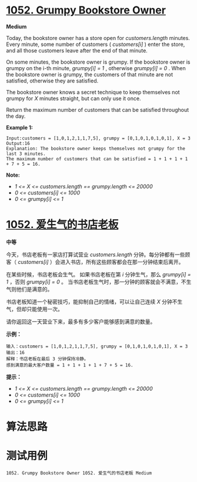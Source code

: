 # [1052. Grumpy Bookstore Owner][enTitle]

**Medium**

Today, the bookstore owner has a store open for  *customers.length*  minutes. Every minute, some number of customers ( *customers[i]* ) enter the store, and all those customers leave after the end of that minute.

On some minutes, the bookstore owner is grumpy. If the bookstore owner is grumpy on the i-th minute,  *grumpy[i] = 1* , otherwise  *grumpy[i] = 0* . When the bookstore owner is grumpy, the customers of that minute are not satisfied, otherwise they are satisfied.

The bookstore owner knows a secret technique to keep themselves not grumpy for  *X*  minutes straight, but can only use it once.

Return the maximum number of customers that can be satisfied throughout the day.



**Example 1:** 

```
Input:customers = [1,0,1,2,1,1,7,5], grumpy = [0,1,0,1,0,1,0,1], X = 3
Output:16
Explanation: The bookstore owner keeps themselves not grumpy for the last 3 minutes. 
The maximum number of customers that can be satisfied = 1 + 1 + 1 + 1 + 7 + 5 = 16.

```



**Note:** 

-  *1 <= X <= customers.length == grumpy.length <= 20000*  
-  *0 <= customers[i] <= 1000*  
-  *0 <= grumpy[i] <= 1* 


# [1052. 爱生气的书店老板][cnTitle]

**中等**

今天，书店老板有一家店打算试营业  *customers.length*  分钟。每分钟都有一些顾客（ *customers[i]* ）会进入书店，所有这些顾客都会在那一分钟结束后离开。

在某些时候，书店老板会生气。 如果书店老板在第  *i*  分钟生气，那么  *grumpy[i] = 1* ，否则  *grumpy[i] = 0* 。 当书店老板生气时，那一分钟的顾客就会不满意，不生气则他们是满意的。

书店老板知道一个秘密技巧，能抑制自己的情绪，可以让自己连续  *X*  分钟不生气，但却只能使用一次。

请你返回这一天营业下来，最多有多少客户能够感到满意的数量。

**示例：** 

```
输入：customers = [1,0,1,2,1,1,7,5], grumpy = [0,1,0,1,0,1,0,1], X = 3
输出：16
解释：书店老板在最后 3 分钟保持冷静。
感到满意的最大客户数量 = 1 + 1 + 1 + 1 + 7 + 5 = 16.

```



**提示：** 

-  *1 <= X <= customers.length == grumpy.length <= 20000*  
-  *0 <= customers[i] <= 1000*  
-  *0 <= grumpy[i] <= 1* 




# 算法思路

# 测试用例
```
1052. Grumpy Bookstore Owner 1052. 爱生气的书店老板 Medium
```

[enTitle]: https://leetcode.com/problems/grumpy-bookstore-owner/
[cnTitle]: https://leetcode-cn.com/problems/grumpy-bookstore-owner/
